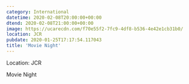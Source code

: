 ```yaml
---
category: International
datetime: 2020-02-08T20:00:00+00:00
dtend: 2020-02-08T21:00:00+00:00
image: https://ucarecdn.com/f70e55f2-7fc9-4df8-b536-4e42e1cb31b0/
location: JCR
pubdate: 2020-01-25T17:17:54.117043
title: 'Movie Night'
---
```

Location: JCR

Movie Night
